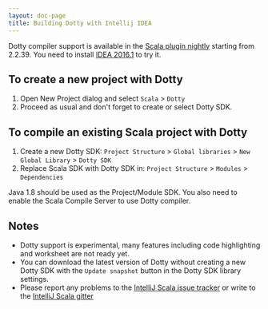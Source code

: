 ```yaml
---
layout: doc-page
title: Building Dotty with Intellij IDEA
---
```


Dotty compiler support is available in the [Scala plugin nightly] starting from 2.2.39. 
You need to install [IDEA 2016.1] to try it.

## To create a new project with Dotty

1. Open New Project dialog and select `Scala` > `Dotty`
2. Proceed as usual and don't forget to create or select Dotty SDK.

## To compile an existing Scala project with Dotty

1. Create a new Dotty SDK:
   `Project Structure` > `Global libraries` > `New Global Library` > `Dotty SDK`
2. Replace Scala SDK with Dotty SDK in:
   `Project Structure` > `Modules` > `Dependencies`

Java 1.8 should be used as the Project/Module SDK. You also need to enable the
Scala Compile Server to use Dotty compiler.

## Notes
* Dotty support is experimental, many features including code highlighting and
  worksheet are not ready yet.
* You can download the latest version of Dotty without creating a new Dotty SDK
  with the `Update snapshot` button in the Dotty SDK library settings.
* Please report any problems to the [IntelliJ Scala issue tracker] or write
  to the [IntelliJ Scala gitter]

[Scala plugin nightly]: https://confluence.jetbrains.com/display/SCA/Scala+Plugin+Nightly
[IDEA 2016.1]: https://www.jetbrains.com/idea/nextversion/
[IntelliJ Scala issue tracker]: https://youtrack.jetbrains.com/issues/SCL
[IntelliJ Scala gitter]: https://gitter.im/JetBrains/intellij-scala
